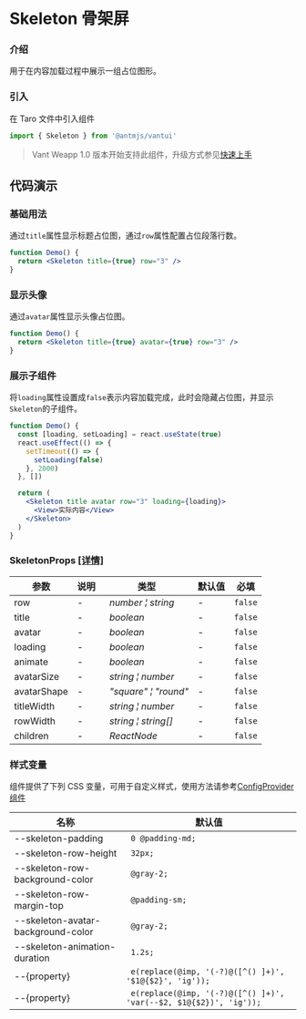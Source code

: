# Skeleton 骨架屏

### 介绍

用于在内容加载过程中展示一组占位图形。

### 引入

在 Taro 文件中引入组件

```js
import { Skeleton } from '@antmjs/vantui'
```

> Vant Weapp 1.0 版本开始支持此组件，升级方式参见[快速上手](#/quickstart)

## 代码演示

### 基础用法

通过`title`属性显示标题占位图，通过`row`属性配置占位段落行数。

```jsx
function Demo() {
  return <Skeleton title={true} row="3" />
}
```

### 显示头像

通过`avatar`属性显示头像占位图。

```jsx
function Demo() {
  return <Skeleton title={true} avatar={true} row="3" />
}
```

### 展示子组件

将`loading`属性设置成`false`表示内容加载完成，此时会隐藏占位图，并显示`Skeleton`的子组件。

```jsx
function Demo() {
  const [loading, setLoading] = react.useState(true)
  react.useEffect(() => {
    setTimeout(() => {
      setLoading(false)
    }, 2000)
  }, [])

  return (
    <Skeleton title avatar row="3" loading={loading}>
      <View>实际内容</View>
    </Skeleton>
  )
}
```

### SkeletonProps [[详情]](https://github.com/AntmJS/vantui/tree/main/packages/vantui/types/skeleton.d.ts)

| 参数        | 说明 | 类型                                                   | 默认值 | 必填    |
| ----------- | ---- | ------------------------------------------------------ | ------ | ------- |
| row         | -    | _&nbsp;&nbsp;number&nbsp;&brvbar;&nbsp;string<br/>_    | -      | `false` |
| title       | -    | _&nbsp;&nbsp;boolean<br/>_                             | -      | `false` |
| avatar      | -    | _&nbsp;&nbsp;boolean<br/>_                             | -      | `false` |
| loading     | -    | _&nbsp;&nbsp;boolean<br/>_                             | -      | `false` |
| animate     | -    | _&nbsp;&nbsp;boolean<br/>_                             | -      | `false` |
| avatarSize  | -    | _&nbsp;&nbsp;string&nbsp;&brvbar;&nbsp;number<br/>_    | -      | `false` |
| avatarShape | -    | _&nbsp;&nbsp;"square"&nbsp;&brvbar;&nbsp;"round"<br/>_ | -      | `false` |
| titleWidth  | -    | _&nbsp;&nbsp;string&nbsp;&brvbar;&nbsp;number<br/>_    | -      | `false` |
| rowWidth    | -    | _&nbsp;&nbsp;string&nbsp;&brvbar;&nbsp;string[]<br/>_  | -      | `false` |
| children    | -    | _&nbsp;&nbsp;ReactNode<br/>_                           | -      | `false` |

### 样式变量

组件提供了下列 CSS 变量，可用于自定义样式，使用方法请参考[ConfigProvider 组件](https://antmjs.github.io/vantui/#/config-provider)

| 名称                               | 默认值                                                             |
| ---------------------------------- | ------------------------------------------------------------------ |
| --skeleton-padding                 | ` 0 @padding-md;`                                                  |
| --skeleton-row-height              | ` 32px;`                                                           |
| --skeleton-row-background-color    | ` @gray-2;`                                                        |
| --skeleton-row-margin-top          | ` @padding-sm;`                                                    |
| --skeleton-avatar-background-color | ` @gray-2;`                                                        |
| --skeleton-animation-duration      | ` 1.2s;`                                                           |
| --{property}                       | ` e(replace(@imp, '(-?)@([^() ]+)', '$1@{$2}', 'ig'));`            |
| --{property}                       | ` e(replace(@imp, '(-?)@([^() ]+)', 'var(--$2, $1@{$2})', 'ig'));` |
